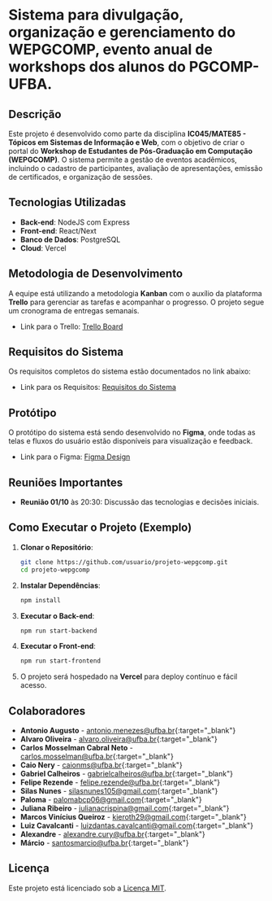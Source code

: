 # Sistema para divulgação, organização e gerenciamento do WEPGCOMP, evento anual de workshops dos alunos do PGCOMP-UFBA.

## Descrição
Este projeto é desenvolvido como parte da disciplina **IC045/MATE85 - Tópicos em Sistemas de Informação e Web**, com o objetivo de criar o portal do **Workshop de Estudantes de Pós-Graduação em Computação (WEPGCOMP)**. O sistema permite a gestão de eventos acadêmicos, incluindo o cadastro de participantes, avaliação de apresentações, emissão de certificados, e organização de sessões.

## Tecnologias Utilizadas
- **Back-end**: NodeJS com Express
- **Front-end**: React/Next
- **Banco de Dados**: PostgreSQL
- **Cloud**: Vercel

## Metodologia de Desenvolvimento
A equipe está utilizando a metodologia **Kanban** com o auxílio da plataforma **Trello** para gerenciar as tarefas e acompanhar o progresso. O projeto segue um cronograma de entregas semanais.

- Link para o Trello: <a href="https://trello.com/b/PNFcAWjk/wepgcomp" target="_blank">Trello Board</a>

## Requisitos do Sistema
Os requisitos completos do sistema estão documentados no link abaixo:

- Link para os Requisitos: <a href="https://docs.google.com/document/d/199d8fJW4-9MX11Lvd4mdy-Vo0Pyx4ZHa53IuHKbWSn0/edit" target="_blank">Requisitos do Sistema</a>

## Protótipo
O protótipo do sistema está sendo desenvolvido no **Figma**, onde todas as telas e fluxos do usuário estão disponíveis para visualização e feedback.

- Link para o Figma: <a href="https://www.figma.com/design/02Aslfd2qo4q6pjYxSkoYS/Portal-Web-PGCOMP-team-library?node-id=2365-175&node-type=canvas&t=NHVtl7ASVgSDVt2j-0" target="_blank">Figma Design</a>

## Reuniões Importantes

- **Reunião 01/10** às 20:30: Discussão das tecnologias e decisões iniciais.

## Como Executar o Projeto (Exemplo)

1. **Clonar o Repositório**:
   ```bash
   git clone https://github.com/usuario/projeto-wepgcomp.git
   cd projeto-wepgcomp
   ```
2. **Instalar Dependências**:
   ```bash
   npm install
   ```
3. **Executar o Back-end**:
   ```bash
   npm run start-backend
   ```
4. **Executar o Front-end**:
   ```bash
   npm run start-frontend
   ```
5. O projeto será hospedado na **Vercel** para deploy contínuo e fácil acesso.

## Colaboradores

- **Antonio Augusto** - [antonio.menezes@ufba.br](mailto:antonio.menezes@ufba.br){:target="_blank"}
- **Alvaro Oliveira** - [alvaro.oliveira@ufba.br](mailto:alvaro.oliveira@ufba.br){:target="_blank"}
- **Carlos Mosselman Cabral Neto** - [carlos.mosselman@ufba.br](mailto:carlos.mosselman@ufba.brr){:target="_blank"}
- **Caio Nery** - [caionms@ufba.br](mailto:caionms@ufba.br){:target="_blank"}
- **Gabriel Calheiros** - [gabrielcalheiros@ufba.br](mailto:gabrielcalheiros@ufba.br){:target="_blank"}
- **Felipe Rezende** - [felipe.rezende@ufba.br](mailto:felipe.rezende@ufba.br){:target="_blank"}
- **Silas Nunes** - [silasnunes105@gmail.com](mailto:silasnunes105@gmail.com){:target="_blank"}
- **Paloma** - [palomabcp06@gmail.com](mailto:palomabcp06@gmail.com){:target="_blank"}
- **Juliana Ribeiro** - [julianacrispina@gmail.com](mailto:julianacrispina@gmail.com){:target="_blank"}
- **Marcos Vinícius Queiroz** - [kieroth29@gmail.com](mailto:kieroth29@gmail.com){:target="_blank"}
- **Luiz Cavalcanti** - [luizdantas.cavalcanti@gmail.com](mailto:luizdantas.cavalcanti@gmail.com){:target="_blank"}
- **Alexandre** - [alexandre.cury@ufba.br](mailto:alexandre.cury@ufba.br){:target="_blank"}
- **Márcio** - [santosmarcio@ufba.br](mailto:santosmarcio@ufba.br){:target="_blank"}

## Licença
Este projeto está licenciado sob a [Licença MIT](LICENSE).
